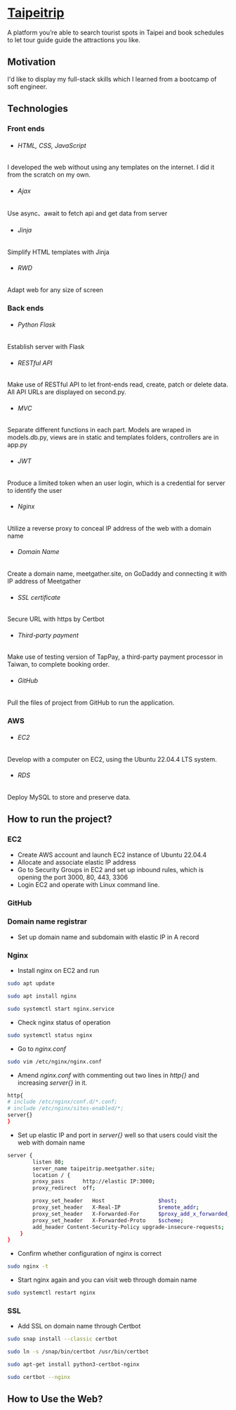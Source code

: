 # [Taipeitrip](https://taipeitrip.meetgather.site/)
A platform you’re able to search tourist spots in Taipei and book schedules to let tour guide guide the attractions you like.
## Motivation
I'd like to display my full-stack skills which I learned from a bootcamp of soft engineer. 
## Technologies 
### Front ends
* ###### HTML, CSS, JavaScript  
I developed the web without using any templates on the internet. I did it from the scratch on my own.
* ###### Ajax  
Use async、await to fetch api and get data from server
* ###### Jinja  
Simplify HTML templates with Jinja
* ###### RWD  
Adapt web for any size of screen
### Back ends
* ###### Python Flask
Establish server with Flask
* ###### RESTful API
Make use of RESTful API to let front-ends read, create, patch or delete data. All API URLs are displayed on second.py. 
* ###### MVC
Separate different functions in each part. Models are wraped in models.db.py, views are in static and templates folders, controllers are in app.py
* ###### JWT
Produce a limited token when an user login, which is a credential for server to identify the user 
* ###### Nginx
Utilize a reverse proxy to conceal IP address of the web with a domain name
* ###### Domain Name
Create a domain name, meetgather.site, on GoDaddy and connecting it with IP address of Meetgather
* ###### SSL certificate
Secure URL with https by Certbot
* ###### Third-party payment
Make use of testing version of TapPay, a third-party payment processor in Taiwan, to complete booking order.
* ###### GitHub
Pull the files of project from GitHub to run the application.
### AWS 
* ###### EC2
Develop with a computer on EC2, using the Ubuntu 22.04.4 LTS system.
* ###### RDS
Deploy MySQL to store and preserve data.
## How to run the project?
### EC2
* Create AWS account and launch EC2 instance of Ubuntu 22.04.4
* Allocate and associate elastic IP address
* Go to Security Groups in EC2 and set up inbound rules, which is opening the port 3000, 80, 443, 3306
* Login EC2 and operate with Linux command line.
### GitHub


### Domain name registrar
* Set up domain name and subdomain with elastic IP in A record
### Nginx
* Install nginx on EC2 and run
```bash
sudo apt update 
```
```bash
sudo apt install nginx
```
```bash
sudo systemctl start nginx.service 
```
* Check nginx status of operation
```bash
sudo systemctl status nginx
```
* Go to _nginx.conf_
```bash
sudo vim /etc/nginx/nginx.conf 
```
* Amend _nginx.conf_ with commenting out two lines in _http{}_ and increasing _server{}_ in it.
```bash
http{
# include /etc/nginx/conf.d/*.conf;
# include /etc/nginx/sites-enabled/*; 
server{}
}
```
* Set up elastic IP and port in _server{}_ well so that users could visit the web with domain name
```bash
server {
        listen 80;
        server_name taipeitrip.meetgather.site;
        location / {
        proxy_pass      http://elastic IP:3000;
        proxy_redirect  off;

        proxy_set_header   Host                 $host;
        proxy_set_header   X-Real-IP            $remote_addr;
        proxy_set_header   X-Forwarded-For      $proxy_add_x_forwarded_for;
        proxy_set_header   X-Forwarded-Proto    $scheme;
        add_header Content-Security-Policy upgrade-insecure-requests;
    }
}
```
* Confirm whether configuration of nginx is correct
```bash
sudo nginx -t
```
* Start nginx again and you can visit web through domain name
```bash
sudo systemctl restart nginx
```
### SSL
* Add SSL on domain name through Certbot
```bash
sudo snap install --classic certbot
```
```bash
sudo ln -s /snap/bin/certbot /usr/bin/certbot
```
```bash
sudo apt-get install python3-certbot-nginx
```
```bash
sudo certbot --nginx
```
## How to Use the Web?
